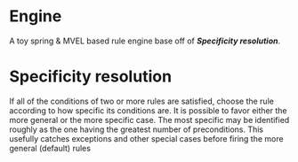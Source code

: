 # Engine
A toy spring & MVEL based rule engine base off of ***Specificity resolution***. 

# Specificity resolution
If all of the conditions of two or more rules are satisfied, choose the rule according to how specific its conditions are. It is possible to favor either the more general or the more specific case. The most specific may be identified roughly as the one having the greatest number of preconditions. This usefully catches exceptions and other special cases before firing the more general (default) rules